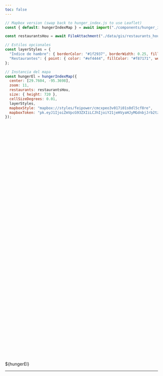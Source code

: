 ```yaml
---
toc: false
---
```


```js
// Mapbox version (swap back to hunger_index.js to use Leaflet)
const { default: hungerIndexMap } = await import("./components/hunger_index_mapbox.js");
```

```js
const restaurantsHou = await FileAttachment("./data/gis/restaurants_houston.geojson").json();
```

```js
// Estilos opcionales
const layerStyles = {
  "Índice de hambre": { borderColor: "#1f2937", borderWidth: 0.25, fillOpacity: 0.55 },
  "Restaurantes": { point: { color: "#ef4444", fillColor: "#f87171", weight: 1, radius: 3, fillOpacity: 0.8 } }
};
```

```js
// Instancia del mapa
const hungerEl = hungerIndexMap({
  center: [29.7604, -95.3698],
  zoom: 11,
  restaurants: restaurantsHou,
  size: { height: 720 },
  cellSizeDegrees: 0.01,
  layerStyles,
  mapboxStyle: "mapbox://styles/feipower/cmcxpeo3v017i01s0dl5cf8re",
  mapboxToken: "pk.eyJ1IjoiZmVpcG93ZXIiLCJhIjoiY21jeHVyaHJyMGdnbjJrb2tzZWlwaXh1dyJ9.gp0JyqMwW4czxwqqZQUOtw"
});
```

<div class="hero">
  <h1>Soft Landing de Pastes Kikos en Houston, TX</h1>
  <h2></h2>
</div>

<div class="grid grid-cols-1">
  <div class="card">
    ${hungerEl}
  </div>
</div>

---
<style>

.hero {
  display: flex;
  flex-direction: column;
  align-items: center;
  font-family: var(--sans-serif);
  margin: 4rem 0 8rem;
  text-wrap: balance;
  text-align: center;
}

.hero h1 {
  margin: 1rem 0;
  padding: 1rem 0;
  max-width: none;
  font-size: 14vw;
  font-weight: 900;
  line-height: 1;
  background: linear-gradient(30deg, var(--theme-foreground-focus), currentColor);
  -webkit-background-clip: text;
  -webkit-text-fill-color: transparent;
  background-clip: text;
}

.hero h2 {
  margin: 0;
  max-width: 34em;
  font-size: 20px;
  font-style: initial;
  font-weight: 500;
  line-height: 1.5;
  color: var(--theme-foreground-muted);
}

@media (min-width: 640px) {
  .hero h1 {
    font-size: 90px;
  }
}

</style>
